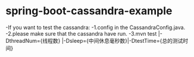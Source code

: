 # spring-boot-cassandra-example

-If you want to test the cassandra:
-1.config in the CassandraConfig.java.
-2.please make sure that the cassandra have run.
-3.mvn test |-DthreadNum={线程数} |-Dsleep={中间休息毫秒数}|-DtestTime={总的测试时间}
